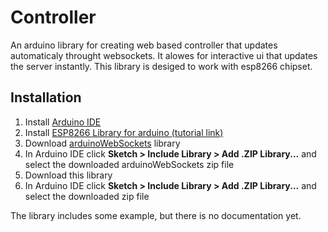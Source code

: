 # Controller
An arduino library for creating web based controller that updates automaticaly throught websockets. It alowes for interactive ui that updates the server instantly. This library is desiged to work with esp8266 chipset.

## Installation
1. Install [Arduino IDE](https://www.arduino.cc/en/Main/Software)
2. Install [ESP8266 Library for arduino (tutorial link)](https://arduino-esp8266.readthedocs.io/en/latest/installing.html)
3. Download [arduinoWebSockets](https://github.com/Links2004/arduinoWebSockets) library
4. In Arduino IDE click **Sketch > Include Library > Add .ZIP Library...** and select the downloaded arduinoWebSockets zip file
5. Download this library
6. In Arduino IDE click **Sketch > Include Library > Add .ZIP Library...** and select the downloaded zip file

The library includes some example, but there is no documentation yet.